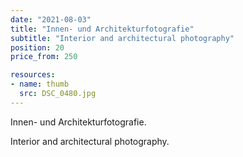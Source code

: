 ```yaml
---
date: "2021-08-03"
title: "Innen- und Architekturfotografie"
subtitle: "Interior and architectural photography"
position: 20
price_from: 250

resources:
- name: thumb
  src: DSC_0480.jpg
---
```


Innen- und Architekturfotografie.

Interior and architectural photography.
